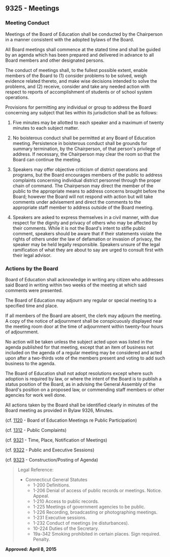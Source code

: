 ## 9325 - Meetings

### Meeting Conduct

Meetings of the Board of Education shall be conducted by the Chairperson in a manner consistent with the adopted bylaws of the Board.

All Board meetings shall commence at the stated time and shall be guided by an agenda which has been prepared and delivered in advance to all Board members and other designated persons.

The conduct of meetings shall, to the fullest possible extent, enable members of the Board to \(1\) consider problems to be solved, weigh evidence related thereto, and make wise decisions intended to solve the problems, and \(2\) receive, consider and take any needed action with respect to reports of accomplishment of students or of school system operations.

Provisions for permitting any individual or group to address the Board concerning any subject that lies within its jurisdiction shall be as follows:

1. Five minutes may be allotted to each speaker and a maximum of twenty minutes to each subject matter.

2. No boisterous conduct shall be permitted at any Board of Education meeting.  Persistence in boisterous    conduct shall be grounds for summary termination, by the Chairperson, of that person's privilege of address.  If necessary, the Chairperson may clear the room so that the Board can continue the meeting.

3. Speakers may offer objective criticism of district operations and programs, but the Board encourages members of the public to address complaints concerning individual district personnel through the proper chain of command. The Chairperson may direct the member of the public to the appropriate means to address concerns brought before the Board; however the Board will not respond with action but will take comments under advisement and direct the comments to the appropriate staff member to address outside of the Board meeting.

4. Speakers are asked to express themselves in a civil manner, with due respect for the dignity and privacy of others who may be affected by their comments. While it is not the Board's intent to stifle public comment, speakers should be aware that if their statements violate the rights of others under the law of defamation or invasion of privacy, the speaker may be held legally responsible. Speakers unsure of the legal ramification of what they are about to say are urged to consult first with their legal advisor.


### Actions by the Board

Board of Education shall acknowledge in writing any citizen who addresses said Board in writing within two weeks of the meeting at which said comments were presented.

The Board of Education may adjourn any regular or special meeting to a specified time and place.

If all members of the Board are absent, the clerk may adjourn the meeting.  A copy of the notice of adjournment shall be conspicuously displayed near the meeting room door at the time of adjournment within twenty-four hours of adjournment.

No action will be taken unless the subject acted upon was listed in the agenda published for that meeting, except that an item of business not included on the agenda of a regular meeting may be considered and acted upon after a two-thirds vote of the members present and voting to add such business to the agenda.

The Board of Education shall not adopt resolutions except where such adoption is required by law, or where the intent of the Board is to publish a status position of the Board, as in advising the General Assembly of the Board's position on a proposed law, or commending staff members or other agencies for work well done.

All actions taken by the Board shall be identified clearly in minutes of the Board meeting as provided in Bylaw 9326, Minutes.

\(cf. [1120](/policies/1000/1120.md) - Board of Education Meetings re Public Participation\)

\(cf. [1312](/policies/1000/1312.md) - Public Complaints\)

\(cf. [9321](/policies/9000/9321.md) - Time, Place, Notification of Meetings\)

\(cf. [9322](/policies/9000/9322.md) - Public and Executive Sessions\)

\(cf. [9323](/policies/9000/9323.md) - Construction\/Posting of Agenda\)

> Legal Reference:
> 
> * Connecticut General Statutes
>   * 1-200 Definitions.
>   * 1-206 Denial of access of public records or meetings.  Notice.  Appeal.
>   * 1-210 Access to public records.
>   * 1-225 Meetings of government agencies to be public.
>   * 1-226 Recording, broadcasting or photographing meetings.
>   * 1-231 Executive sessions.
>   * 1-232 Conduct of meetings \(re disturbances\).
>   * 10-224 Duties of the Secretary.
>   * 19a-342 Smoking prohibited in certain places.  Sign required.  Penalty.

**Approved:  April 8, 2015**


